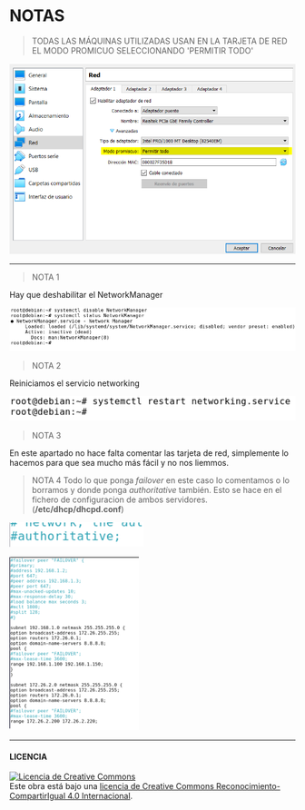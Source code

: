 # NOTAS
>TODAS LAS MÁQUINAS UTILIZADAS USAN EN LA TARJETA DE RED EL MODO PROMICUO SELECCIONANDO 'PERMITIR TODO'

![image](img/1.PNG)

---------------------------------------------------------------------------------------------------------------

> NOTA 1

Hay que deshabilitar el NetworkManager

![image](img/2.PNG)

> NOTA 2

Reiniciamos el servicio networking

![image](img/3.PNG)

> NOTA 3

En este apartado no hace falta comentar las tarjeta de red, simplemente lo hacemos para que sea mucho más fácil y no nos liemmos.

> NOTA 4
Todo lo que ponga *failover* en este caso lo comentamos o lo borramos y donde ponga *authoritative* también. Esto se hace en el fichero de configuracion de ambos servidores. (**/etc/dhcp/dhcpd.conf**)

![image](img/4.PNG)

![image](img/5.PNG)


-----------------------------------------------------------------------------------------
#### LICENCIA

<a rel="license" href="http://creativecommons.org/licenses/by-sa/4.0/"><img alt="Licencia de Creative Commons" style="border-width:0" src="https://i.creativecommons.org/l/by-sa/4.0/88x31.png" /></a><br />Este obra está bajo una <a rel="license" href="http://creativecommons.org/licenses/by-sa/4.0/">licencia de Creative Commons Reconocimiento-CompartirIgual 4.0 Internacional</a>.
